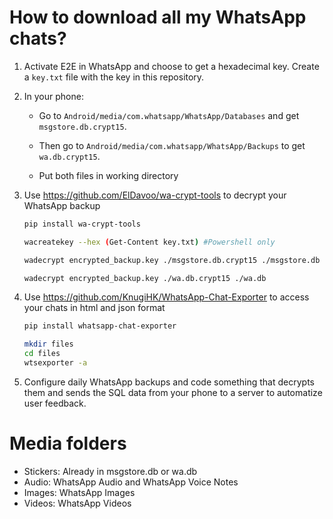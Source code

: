 # How to download all my WhatsApp chats?

1. Activate E2E in WhatsApp and choose to get a hexadecimal key. Create a `key.txt` file with the key in this repository.

2. In your phone:

    - Go to `Android/media/com.whatsapp/WhatsApp/Databases` and get `msgstore.db.crypt15`.

    - Then go to `Android/media/com.whatsapp/WhatsApp/Backups` to get `wa.db.crypt15`.

    - Put both files in working directory

3. Use https://github.com/ElDavoo/wa-crypt-tools to decrypt your WhatsApp backup

    ```bash
    pip install wa-crypt-tools
    ```

    ```bash
    wacreatekey --hex (Get-Content key.txt) #Powershell only
    ```
     
    ```bash
    wadecrypt encrypted_backup.key ./msgstore.db.crypt15 ./msgstore.db
    ```

    ```bash
    wadecrypt encrypted_backup.key ./wa.db.crypt15 ./wa.db
    ```
            
4. Use https://github.com/KnugiHK/WhatsApp-Chat-Exporter to access your chats in html and json format
        
    ```bash
    pip install whatsapp-chat-exporter
    ```

    ```bash
    mkdir files
    cd files
    wtsexporter -a
    ```

5. Configure daily WhatsApp backups and code something that decrypts them and sends the SQL data from your phone to a server to automatize user feedback. 

# Media folders

- Stickers: Already in msgstore.db or wa.db
- Audio: WhatsApp Audio and WhatsApp Voice Notes
- Images: WhatsApp Images
- Videos: WhatsApp Videos